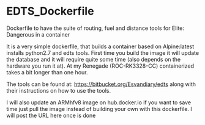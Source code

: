 # EDTS_Dockerfile
Dockerfile to have the suite of routing, fuel and distance tools for Elite: Dangerous in a container

It is a very simple dockerfile, that builds a container based on Alpine:latest installs python2.7 and edts tools.
First time you build the image it will update the database and it will require quite some time (also depends on the hardware you run it at). At my Renegade (ROC-RK3328-CC) containerized takes a bit longer than one hour. 

The tools can be found at: https://bitbucket.org/Esvandiary/edts along with their instructions on how to use the tools.

I will also update an ARMhfv8 image on hub.docker.io if you want to save time just pull the image instead of building your own with this dockerfile. I will post the URL here once is done
